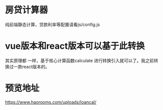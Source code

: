 # 房贷计算器

纯前端静态计算，贷款利率等配置请看js/config.js

# vue版本和react版本可以基于此转换

其实原理都 一样，基于核心计算函数calculate 进行转换引入就可以了。我之前转换过一款react版本的。

# 预览地址

https://www.haorooms.com/uploads/loancal/



